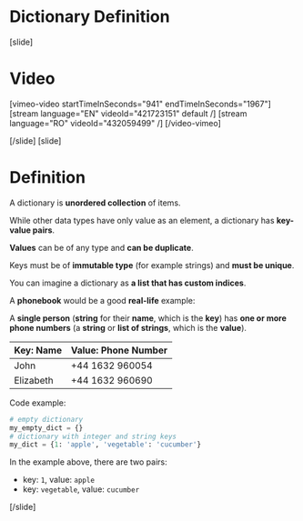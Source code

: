 # Dictionary Definition

[slide]
# Video

[vimeo-video startTimeInSeconds="941" endTimeInSeconds="1967"]
[stream language="EN" videoId="421723151" default /]
[stream language="RO" videoId="432059499"  /]
[/video-vimeo]

[/slide]
[slide]
# Definition

A dictionary is **unordered collection** of items.

While other data types have only value as an element, a dictionary has **key-value pairs**.

**Values** can be of any type and **can be duplicate**.

Keys must be of **immutable type** (for example strings) and **must be unique**.

You can imagine a dictionary as **a list that has custom indices**.

A **phonebook** would be a good **real-life** example:

A **single person** (**string** for their **name**, which is the **key**) has **one or more phone numbers** (a **string** or **list of strings**, which is the **value**).

| Key: Name | Value: Phone Number |
|-----------|---------------------|
| John      | +44 1632 960054     |
| Elizabeth | +44 1632 960690     |

Code example:

```python
# empty dictionary
my_empty_dict = {}
# dictionary with integer and string keys
my_dict = {1: 'apple', 'vegetable': 'cucumber'}
```

In the example above, there are two pairs:
 - key: `1`, value: `apple`
 - key: `vegetable`, value: `cucumber`

[/slide]